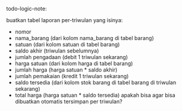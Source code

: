 todo-logic-note:

buatkan tabel laporan per-triwulan yang isinya:
 - nomor
 - nama_barang (dari kolom nama_barang di tabel barang)
 - satuan (dari kolom satuan di tabel barang)
 - saldo akhir (triwulan sebelumnya)
 - jumlah pengadaan (debit 1 triwulan sekarang)
 - harga satuan (dari kolom harga di tabel barang)
 - jumlah harga (harga satuan * saldo akhir)
 - jumlah pemakaian (kredit 1 triwulan sekarang)
 - saldo tersedia (dari kolom stok barang di tabel barang di triwulan sekarang)
 - total harga (harga satuan * saldo tersedia)
apakah bisa agar bisa dibuatkan otomatis tersimpan per triwulan?
